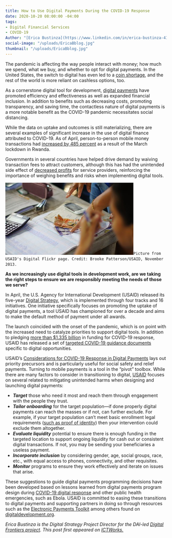 ```yaml
---
title: How to Use Digital Payments During the COVID-19 Response
date: 2020-10-20 08:00:00 -04:00
tags:
- Digital Financial Services
- COVID-19
Author: "[Erica Bustinza](https://www.linkedin.com/in/erica-bustinza-418191b2/)"
social-image: "/uploads/EricaBblog.jpg"
thumbnail: "/uploads/EricaBblog.jpg"
---
```


The pandemic is affecting the way people interact with money; how much we spend, what we buy, and whether to opt for digital payments. In the United States, the switch to digital has even led to a [coin shortage](https://www.nytimes.com/2020/07/29/business/coin-shortage-penny.html), and the rest of the world is more reliant on cashless options, too.

<!--more-->

As a cornerstone digital tool for development, [digital payments](https://www.ictworks.org/tag/digital-financial-services/) have promoted efficiency and effectiveness as well as expanded financial inclusion. In addition to benefits such as decreasing costs, promoting transparency, and saving time, the contactless nature of digital payments is a more notable benefit as the COVID-19 pandemic necessitates social distancing.

While the data on uptake and outcomes is still materializing, there are several examples of significant increase in the use of digital finance attributed to COVID-19. As of April, person-to-person mobile money transactions had [increased by 485 percent](https://nextbillion.net/covid-rwanda-mobile-money/) as a result of the March lockdown in Rwanda.

Governments in several countries have helped drive demand by waiving transaction fees to attract customers, although this has had the unintended side effect of [decreased profits](https://techcabal.com/2020/04/27/coronavirus-weekly-update-fintech-struggles/) for service providers, reinforcing the importance of weighing benefits and risks when implementing digital tools.

![EricaBblog.jpg](/uploads/EricaBblog.jpg)`Picture from USAID's Digital Flickr page. Credit: Brooke Patterson/USAID, November 2013.`

**As we increasingly use digital tools in development work, are we taking the right steps to ensure we are responsibly meeting the needs of those we serve?**

In April, the U.S. Agency for International Development (USAID) released its five-year [Digital Strategy](https://www.usaid.gov/sites/default/files/documents/15396/USAID_Digital_Strategy.pdf), which is implemented through four tracks and 16 initiatives. One initiative specifically focuses on promoting the uptake of digital payments, a tool USAID has championed for over a decade and aims to make the default method of payment under all awards.

The launch coincided with the onset of the pandemic, which is on point with the increased need to catalyze priorities to support digital tools. In addition to pledging [more than $1.335 billion](https://www.usaid.gov/sites/default/files/documents/352986/07.24.20_-_USAID_COVID-19_Global_Response_Fact_Sheet_6.docx.pdf) in funding for COVID-19 response, USAID has released a set of [targeted COVID-19 guidance documents](https://www.usaid.gov/digital-development/covid-19) specific to digital opportunities.

USAID’s [Considerations for COVID-19 Response in Digital Payments](https://www.usaid.gov/digital-development/covid-19/digital-payments) lays out priority precursors and is particularly useful for social safety and relief payments. Turning to mobile payments is a tool in the “pivot” toolbox. While there are many factors to consider in transitioning to digital, [USAID](https://www.ictworks.org/tag/usaid/) focuses on several related to mitigating unintended harms when designing and launching digital payments:

* ***Target*** those who need it most and reach them through engagement with the people they trust.
* ***Tailor onboarding*** for the target population—if done properly digital payments can reach the masses or if not, can further exclude. For example, if your target population can’t meet basic enrollment legal requirements ([such as proof of identity](https://www.ictworks.org/tag/digital-identity/)) then your intervention could exclude them altogether.
* ***Evaluate liquidity*** potential to ensure there is enough funding in the targeted location to support ongoing liquidity for cash out or consistent digital transactions. If not, you may be sending your beneficiaries a useless payment.
* ***Incorporate inclusion*** by considering gender, age, social groups, race, etc., with equal access to phones, connectivity, and other requisites.
* ***Monitor*** programs to ensure they work effectively and iterate on issues that arise.

These suggestions to guide digital payments programming decisions have been developed based on lessons learned from digital payments program design during [COVID-19 digital response](https://www.ictworks.org/tag/covid-19-response/) and other public health emergencies, such as Ebola. USAID is committed to easing these transitions to digital payments and supporting partners in doing so through resources such as the [Electronic Payments Toolkit](https://www.usaid.gov/digital-development/electronic-payments-toolkit) among others found on [digitaldevelopment.org](https://www.usaid.gov/digital-development/digital-finance).

*Erica Bustinza is the Digital Strategy Project Director for the DAI-led [Digital Frontiers project](https://www.dai.com/our-work/projects/worldwide-digital-frontiers-df). This post first appeared on [ICTWorks.](https://www.ictworks.org/digital-payments-covid-19-response/#.X4dFtWhKg2x)*